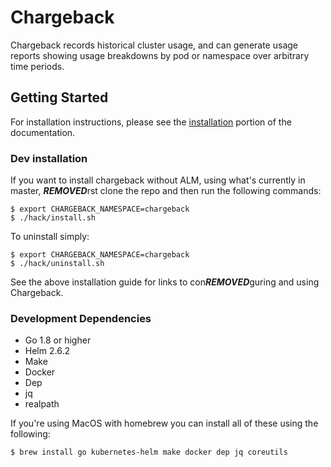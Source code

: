 # Chargeback

Chargeback records historical cluster usage, and can generate usage reports showing usage breakdowns by pod or namespace over arbitrary time periods.

## Getting Started

For installation instructions, please see the [installation](Documentation/chargeback-install.md) portion of the documentation.

### Dev installation

If you want to install chargeback without ALM, using what's currently in master, ***REMOVED***rst clone the repo and then run the following commands:

```
$ export CHARGEBACK_NAMESPACE=chargeback
$ ./hack/install.sh
```

To uninstall simply:

```
$ export CHARGEBACK_NAMESPACE=chargeback
$ ./hack/uninstall.sh
```

See the above installation guide for links to con***REMOVED***guring and using Chargeback.

### Development Dependencies

- Go 1.8 or higher
- Helm 2.6.2
- Make
- Docker
- Dep
- jq
- realpath

If you're using MacOS with homebrew you can install all of these using the
following:

```
$ brew install go kubernetes-helm make docker dep jq coreutils
```

